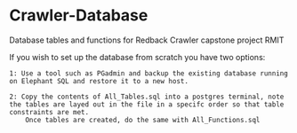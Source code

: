 # Crawler-Database

Database tables and functions for Redback Crawler capstone project RMIT

If you wish to set up the database from scratch you have two options:

    1: Use a tool such as PGadmin and backup the existing database running on Elephant SQL and restore it to a new host.
    
    2: Copy the contents of All_Tables.sql into a postgres terminal, note the tables are layed out in the file in a specifc order so that table constraints are met.
        Once tables are created, do the same with All_Functions.sql